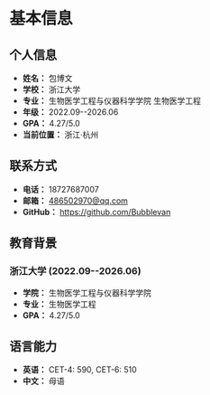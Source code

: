 # 基本信息

## 个人信息

- **姓名：** 包博文
- **学校：** 浙江大学
- **专业：** 生物医学工程与仪器科学学院 生物医学工程
- **年级：** 2022.09--2026.06
- **GPA：** 4.27/5.0
- **当前位置：** 浙江·杭州

## 联系方式

- **电话：** 18727687007
- **邮箱：** 486502970@qq.com
- **GitHub：** https://github.com/Bubblevan

## 教育背景

### 浙江大学 (2022.09--2026.06)
- **学院：** 生物医学工程与仪器科学学院
- **专业：** 生物医学工程
- **GPA：** 4.27/5.0

## 语言能力

- **英语：** CET-4: 590, CET-6: 510
- **中文：** 母语 